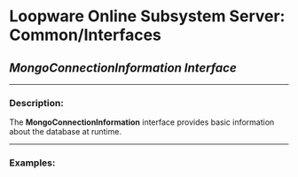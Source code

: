 # **Loopware Online Subsystem Server: Common/Interfaces**
## ***MongoConnectionInformation Interface***

---

### Description:
The **MongoConnectionInformation** interface provides basic information about the database at runtime.

--- 

### Examples: